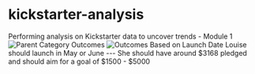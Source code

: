 # kickstarter-analysis
Performing analysis on Kickstarter data to uncover trends - Module 1 
![Parent Category Outcomes](https://user-images.githubusercontent.com/110864175/183732952-b1703628-084d-41f9-a660-6056a8df660c.png)
![Outcomes Based on Launch Date](https://user-images.githubusercontent.com/110864175/183732872-927667ed-a9ed-4dd0-90a2-c932ecbf78b4.png)
Louise should launch in May or June --- She should have around $3168 pledged and should aim for a goal of $1500 - $5000
